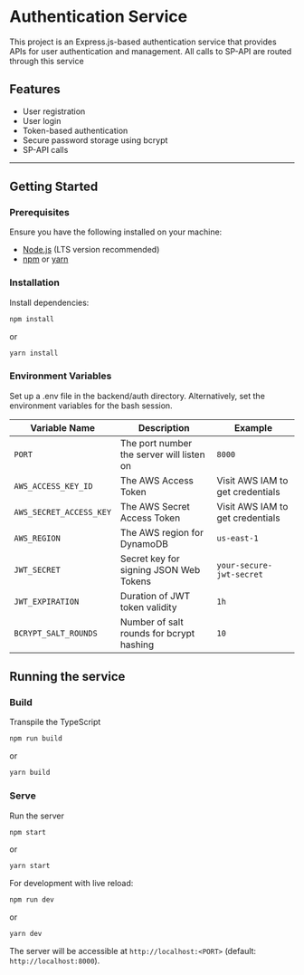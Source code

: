 # Authentication Service

This project is an Express.js-based authentication service that provides APIs for user authentication and management. All calls to SP-API are routed through this service

## Features

- User registration
- User login
- Token-based authentication
- Secure password storage using bcrypt
- SP-API calls

---

## Getting Started

### Prerequisites

Ensure you have the following installed on your machine:

- [Node.js](https://nodejs.org/) (LTS version recommended)
- [npm](https://www.npmjs.com/) or [yarn](https://yarnpkg.com/)

### Installation

Install dependencies:

```bash
npm install
```

or

```bash
yarn install
```

### Environment Variables

Set up a .env file in the backend/auth directory. Alternatively, set the environment variables for the bash session.

| Variable Name           | Description                               | Example                          |
| ----------------------- | ----------------------------------------- | -------------------------------- |
| `PORT`                  | The port number the server will listen on | `8000`                           |
| `AWS_ACCESS_KEY_ID`     | The AWS Access Token                      | Visit AWS IAM to get credentials |
| `AWS_SECRET_ACCESS_KEY` | The AWS Secret Access Token               | Visit AWS IAM to get credentials |
| `AWS_REGION`            | The AWS region for DynamoDB               | `us-east-1`                      |
| `JWT_SECRET`            | Secret key for signing JSON Web Tokens    | `your-secure-jwt-secret`         |
| `JWT_EXPIRATION`        | Duration of JWT token validity            | `1h`                             |
| `BCRYPT_SALT_ROUNDS`    | Number of salt rounds for bcrypt hashing  | `10`                             |

## Running the service

### Build

Transpile the TypeScript

```bash
npm run build

```

or

```bash
yarn build
```

### Serve

Run the server

```bash
npm start

```

or

```bash
yarn start
```

For development with live reload:

```bash
npm run dev

```

or

```bash
yarn dev
```

The server will be accessible at `http://localhost:<PORT>` (default: `http://localhost:8000`).
